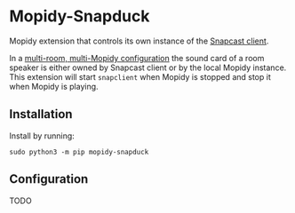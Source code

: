 Mopidy-Snapduck
===============

Mopidy extension that controls its own instance of the [Snapcast client](https://github.com/badaix/snapcast).

In a [multi-room, multi-Mopidy configuration](https://www.home-assistant.io/blog/2016/02/18/multi-room-audio-with-snapcast/)
the sound card of a room speaker is either owned by Snapcast client or by the local Mopidy instance. This extension will
start `snapclient` when Mopidy is stopped and stop it when Mopidy is playing.

## Installation

Install by running:

```
sudo python3 -m pip mopidy-snapduck
```

## Configuration

TODO
